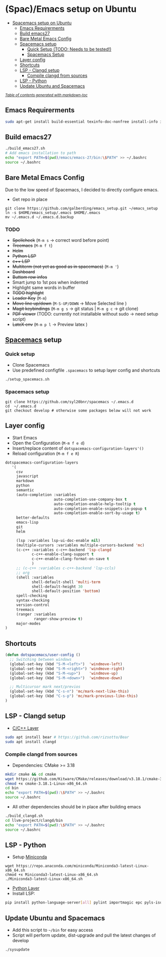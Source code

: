# (Spac)/Emacs setup on Ubuntu

- [Spacemacs setup on Ubuntu](#spacemacs-setup-on-ubuntu)
  * [Emacs Requirerments](#emacs-requirerments)
  * [Build emacs27](#build-emacs27)
  * [Bare Metal Emacs Config](#bare-metal-emacs-config)
  * [Spacemacs setup](#spacemacs-setup)
    + [Quick Setup (TODO: Needs to be tested!)](#Quick-Setup)
    + [Spacemacs Setup](#Spacemacs-Setup)
  * [Layer config](#layer-config)
  * [Shortcuts](#shortcuts)
  * [LSP - Clangd setup](#lsp---clangd-setup)
    + [Compile clangd from sources](#compile-clangd-from-sources)
  * [LSP - Python](#lsp---python)
  * [Update Ubuntu and Spacemacs](#update-ubuntu-and-spacemacs)

<small><i><a href='http://ecotrust-canada.github.io/markdown-toc/'>Table of contents generated with markdown-toc</a></i></small>


## Emacs Requirerments
```bash
sudo apt-get install build-essential texinfo-doc-nonfree install-info info libx11-dev libxpm-dev libjpeg-dev libpng-dev libgif-dev libtiff-dev libgtk2.0-dev libncurses5-dev libxpm-dev automake autoconf libgnutls28-dev texinfo
```

## Build emacs27

```bash
./build_emacs27.sh
# Add emacs installation to path
echo "export PATH=$(pwd)/emacs/emacs-27/bin:\$PATH" >> ~/.bashrc
source ~/.bashrc
```

## Bare Metal Emacs Config
Due to the low speed of Spacemacs, I decided to directly configure emacs.
* Get repo in place
```
git clone https://github.com/galberding/emacs_setup.git ~/emacs_setup
ln -s $HOME/emacs_setup/.emacs $HOME/.emacs
mv ~/.emacs.d ~/.emacs.d.backup
```

### TODO
* ~~Spellcheck~~ (`M-m s` -> correct word before point)
* ~~Treemacs~~ (`M-m f t`)
* ~~Helm~~
* ~~Python LSP~~
* ~~c++ LSP~~
* ~~Multiterm (not yet as good as in spacemacs)~~ (`M-m '`)
* ~~Dashboard~~
* ~~Buttom row infos~~
* Smart jump to 1st pos when indented
* Highlight same words in buffer
* ~~TODO highlight~~
* ~~Leader Key~~ (`M-m`)
* ~~Move line up/down~~ (`M-S-UP/DOWN` -> Move Selected line )
* ~~Magit keybindings~~ (`M-m g s` -> git status | `M-m g c` -> git clone)
* ~~PDF viewer~~ (TODO: currently not installable without sudo -> need setup script)
* ~~LateX env~~ (`M-m p l` -> Preview latex )


## [Spacemacs](https://www.spacemacs.org/) setup

### Quick setup
* Clone Spacemacs
* Use predefined configfile `.spacemacs` to setup layer config and shortcuts

```
./setup_spacemacs.sh
```
### Spacemacs setup

```
git clone https://github.com/syl20bnr/spacemacs ~/.emacs.d
cd  ~/.emacs.d
git checkout develop # otherwise some packages below will not work
```

## Layer config

* Start Emacs
* Open the Configuration (`M-m f e d`)
* Insert/replace content of `dotspacemacs-configuration-layers'()`
* Reload configuration (`M-m f e R`)

```lisp
dotspacemacs-configuration-layers
   '(
     csv
     javascript
     markdown
     python
     semantic
     (auto-completion :variables
                      auto-completion-use-company-box t
                      auto-completion-enable-help-tooltip t
                      auto-completion-enable-snippets-in-popup t
                      auto-completion-enable-sort-by-usage t)
     better-defaults
     emacs-lisp
     git
     helm

     (lsp :variables lsp-ui-doc-enable nil)
     (multiple-cursors :variables multiple-cursors-backend 'mc)
     (c-c++ :variables c-c++-backend 'lsp-clangd
            c-c++-enable-clang-support t
            c-c++-enable-clang-format-on-save t
            )
     ;; (c-c++ :variables c-c++-backend 'lsp-ccls)
     ;; org
     (shell :variables
            shell-default-shell 'multi-term
            shell-default-height 30
            shell-default-position 'bottom)
     spell-checking
     syntax-checking
     version-control
     treemacs
     (ranger :variables
             ranger-show-preview t)
     major-modes
)
```

## Shortcuts
```lisp
(defun dotspacemacs/user-config ()
  ;; Switching between windows
  (global-set-key (kbd "S-M-<left>")  'windmove-left)
  (global-set-key (kbd "S-M-<right>") 'windmove-right)
  (global-set-key (kbd "S-M-<up>")    'windmove-up)
  (global-set-key (kbd "S-M-<down>")  'windmove-down)

  ;; Multicursor mark next/previos
  (global-set-key (kbd "C-s-n") 'mc/mark-next-like-this)
  (global-set-key (kbd "C-s-p") 'mc/mark-previous-like-this)
)

```

## LSP - Clangd setup
* [C/C++ Layer](https://develop.spacemacs.org/layers/+lang/c-c++/README.html)

```bash
sudo apt install bear # https://github.com/rizsotto/Bear
sudo apt install clangd
```

### Compile clangd from sources
* Dependencies: CMake >= 3.18
```bash
mkdir cmake && cd cmake
wget https://github.com/Kitware/CMake/releases/download/v3.18.1/cmake-3.18.1-Linux-x86_64.sh
chmod +x cmake-3.18.1-Linux-x86_64.sh
cd bin
echo "export PATH=$(pwd):\$PATH" >> ~/.bashrc
source ~/.bashrc
```
* All other dependencies should be in place after building emacs
```bash
./build_clangd.sh
cd llvm-project/clangd/bin
echo "export PATH=$(pwd):\$PATH" >> ~/.bashrc
source ~/.bashrc
```

## LSP - Python
* Setup [Miniconda](https://docs.conda.io/en/latest/miniconda.html)
```
wget https://repo.anaconda.com/miniconda/Miniconda3-latest-Linux-x86_64.sh
chmod +x Miniconda3-latest-Linux-x86_64.sh
./Miniconda3-latest-Linux-x86_64.sh
```

* [Python Layer](https://develop.spacemacs.org/layers/+lang/python/README.html)
* Install LSP:
```bash
pip install python-language-server[all] pylint importmagic epc pyls-isort pyls-mypy pyls-black ipython
```
## Update Ubuntu and Spacemacs
* Add this script to `~/bin` for easy access
* Script will perform update, dist-upgrade and pull the latest changes of develop
```
./sysupdate
```
